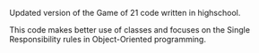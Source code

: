 Updated version of the Game of 21 code written in highschool.

This code makes better use of classes and focuses on the Single Responsibility rules in Object-Oriented programming.
